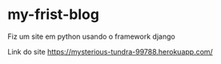 # my-frist-blog
Fiz um site em python usando o framework django

Link do site https://mysterious-tundra-99788.herokuapp.com/
